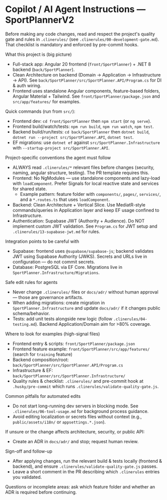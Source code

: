 <!--
Short, actionable instructions for AI coding agents working on SportPlannerV2.
Keep this file small — prefer concrete, discoverable rules and links to source files.
-->
# Copilot / AI Agent Instructions — SportPlannerV2

Before making any code changes, read and respect the project's quality gate and rules in `.clinerules/` (see `.clinerules/00-development-gate.md`). That checklist is mandatory and enforced by pre-commit hooks.

What this project is (big picture)
- Full-stack app: Angular 20 frontend (`front/SportPlanner`) + .NET 8 backend (`back/SportPlanner`).
- Clean Architecture on backend (Domain → Application → Infrastructure → API). See `back/SportPlanner/src/SportPlanner.API/Program.cs` for DI & auth wiring.
- Frontend uses standalone Angular components, feature-based folders, Angular Material + Tailwind. See `front/SportPlanner/package.json` and `src/app/features/` for examples.

Quick commands (run from `src/`):
- Frontend dev: `cd front/SportPlanner` then `npm start` (or `ng serve`).
- Frontend build/watch/tests: `npm run build`, `npm run watch`, `npm test`.
- Backend build/run/tests: `cd back/SportPlanner` then `dotnet build`, `dotnet run --project src/SportPlanner.API`, `dotnet test`.
- EF migrations: use `dotnet ef` against `src/SportPlanner.Infrastructure` with `--startup-project src/SportPlanner.API`.

Project-specific conventions the agent must follow
- ALWAYS read `.clinerules/*` relevant files before changes (security, naming, angular structure, testing). The PR template requires this.
- Frontend: No NgModules — use standalone components and lazy-load with `loadComponent`. Prefer Signals for local reactive state and services for shared state.
  - Example pattern: feature folder with `components/`, `pages/`, `services/`, and a `*.routes.ts` that uses `loadComponent`.
- Backend: Clean Architecture + Vertical Slice. Use MediatR-style commands/queries in Application layer and keep EF usage confined to Infrastructure.
- Authentication: Supabase JWT (Authority + Audience). Do NOT implement custom JWT validation. See `Program.cs` for JWT setup and `.clinerules/13-supabase-jwt.md` for rules.

Integration points to be careful with
- Supabase: frontend uses `@supabase/supabase-js`; backend validates JWT using Supabase Authority (JWKS). Secrets and URLs live in configuration — do not commit secrets.
- Database: PostgreSQL via EF Core. Migrations live in `SportPlanner.Infrastructure/Migrations`.

Safe edit rules for agents
- Never change `.clinerules/` files or `docs/adr/` without human approval — those are governance artifacts.
- When adding migrations: create migration in `SportPlanner.Infrastructure` and update `docs/adr/` if it changes public schema/behavior.
- Tests: add unit tests alongside new logic (follow `.clinerules/04-testing.md`). Backend Application/Domain aim for >80% coverage.

Where to look for examples (high-signal files)
- Frontend entry & scripts: `front/SportPlanner/package.json`
- Frontend feature example: `front/SportPlanner/src/app/features/` (search for `training` feature)
- Backend composition/root: `back/SportPlanner/src/SportPlanner.API/Program.cs`
- Infrastructure & EF: `back/SportPlanner/src/SportPlanner.Infrastructure/`
- Quality rules & checklist: `.clinerules/` and pre-commit hook at `.husky/pre-commit` which runs `.clinerules/validate-quality-gate.js`.

Common pitfalls for automated edits
- Do not start long-running dev servers in blocking mode. See `.clinerules/06-tool-usage.md` for background process guidance.
- Avoid editing localization or secrets files without context (e.g., `public/assets/i18n/` or `appsettings.*.json`).

If unsure or the change affects architecture, security, or public API:
- Create an ADR in `docs/adr/` and stop; request human review.

Sign-off and follow-up
- After applying changes, run the relevant build & tests locally (frontend & backend), and ensure `.clinerules/validate-quality-gate.js` passes.
- Leave a short comment in the PR describing which `.clinerules` entries you validated.

Questions or incomplete areas: ask which feature folder and whether an ADR is required before continuing.
